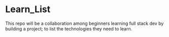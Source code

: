 # Learn_List
This repo will be a collaboration among beginners learning full stack dev by building a project; to list the technologies they need to learn.
